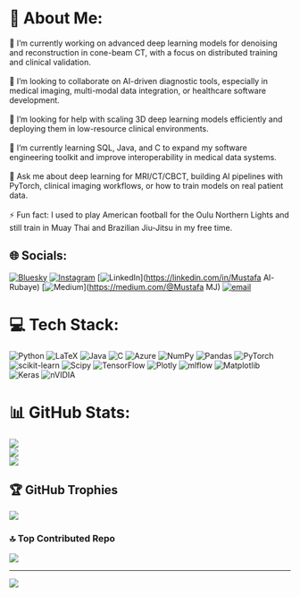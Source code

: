# 💫 About Me:
🔭 I’m currently working on advanced deep learning models for denoising and reconstruction in cone-beam CT, with a focus on distributed training and clinical validation.<br><br>👯 I’m looking to collaborate on AI-driven diagnostic tools, especially in medical imaging, multi-modal data integration, or healthcare software development.<br><br>🤝 I’m looking for help with scaling 3D deep learning models efficiently and deploying them in low-resource clinical environments.<br><br>🌱 I’m currently learning SQL, Java, and C to expand my software engineering toolkit and improve interoperability in medical data systems.<br><br>💬 Ask me about deep learning for MRI/CT/CBCT, building AI pipelines with PyTorch, clinical imaging workflows, or how to train models on real patient data.<br><br>⚡ Fun fact: I used to play American football for the Oulu Northern Lights and still train in Muay Thai and Brazilian Jiu-Jitsu in my free time.


## 🌐 Socials:
[![Bluesky](https://img.shields.io/badge/bluesky-0285FF?style=for-the-badge&logo=bluesky&logoColor=%23FFFFFF)](https://bsky.app/profile/mustafaalrubaye.bsky.social) [![Instagram](https://img.shields.io/badge/Instagram-%23E4405F.svg?logo=Instagram&logoColor=white)](https://instagram.com/mustafaspage) [![LinkedIn](https://img.shields.io/badge/LinkedIn-%230077B5.svg?logo=linkedin&logoColor=white)](https://linkedin.com/in/Mustafa Al-Rubaye) [![Medium](https://img.shields.io/badge/Medium-12100E?logo=medium&logoColor=white)](https://medium.com/@Mustafa MJ) [![email](https://img.shields.io/badge/Email-D14836?logo=gmail&logoColor=white)](mailto:mustafa.jamil95@gmail.com) 

# 💻 Tech Stack:
![Python](https://img.shields.io/badge/python-3670A0?style=for-the-badge&logo=python&logoColor=ffdd54) ![LaTeX](https://img.shields.io/badge/latex-%23008080.svg?style=for-the-badge&logo=latex&logoColor=white) ![Java](https://img.shields.io/badge/java-%23ED8B00.svg?style=for-the-badge&logo=openjdk&logoColor=white) ![C](https://img.shields.io/badge/c-%2300599C.svg?style=for-the-badge&logo=c&logoColor=white) ![Azure](https://img.shields.io/badge/azure-%230072C6.svg?style=for-the-badge&logo=microsoftazure&logoColor=white) ![NumPy](https://img.shields.io/badge/numpy-%23013243.svg?style=for-the-badge&logo=numpy&logoColor=white) ![Pandas](https://img.shields.io/badge/pandas-%23150458.svg?style=for-the-badge&logo=pandas&logoColor=white) ![PyTorch](https://img.shields.io/badge/PyTorch-%23EE4C2C.svg?style=for-the-badge&logo=PyTorch&logoColor=white) ![scikit-learn](https://img.shields.io/badge/scikit--learn-%23F7931E.svg?style=for-the-badge&logo=scikit-learn&logoColor=white) ![Scipy](https://img.shields.io/badge/SciPy-%230C55A5.svg?style=for-the-badge&logo=scipy&logoColor=%white) ![TensorFlow](https://img.shields.io/badge/TensorFlow-%23FF6F00.svg?style=for-the-badge&logo=TensorFlow&logoColor=white) ![Plotly](https://img.shields.io/badge/Plotly-%233F4F75.svg?style=for-the-badge&logo=plotly&logoColor=white) ![mlflow](https://img.shields.io/badge/mlflow-%23d9ead3.svg?style=for-the-badge&logo=numpy&logoColor=blue) ![Matplotlib](https://img.shields.io/badge/Matplotlib-%23ffffff.svg?style=for-the-badge&logo=Matplotlib&logoColor=black) ![Keras](https://img.shields.io/badge/Keras-%23D00000.svg?style=for-the-badge&logo=Keras&logoColor=white) ![nVIDIA](https://img.shields.io/badge/nVIDIA-%2376B900.svg?style=for-the-badge&logo=nVIDIA&logoColor=white)
# 📊 GitHub Stats:
![](https://github-readme-stats.vercel.app/api?username=MustafaAl-Rubaye&theme=dark&hide_border=false&include_all_commits=true&count_private=true)<br/>
![](https://nirzak-streak-stats.vercel.app/?user=MustafaAl-Rubaye&theme=dark&hide_border=false)<br/>
![](https://github-readme-stats.vercel.app/api/top-langs/?username=MustafaAl-Rubaye&theme=dark&hide_border=false&include_all_commits=true&count_private=true&layout=compact)

## 🏆 GitHub Trophies
![](https://github-profile-trophy.vercel.app/?username=MustafaAl-Rubaye&theme=radical&no-frame=false&no-bg=true&margin-w=4)

### 🔝 Top Contributed Repo
![](https://github-contributor-stats.vercel.app/api?username=MustafaAl-Rubaye&limit=5&theme=dark&combine_all_yearly_contributions=true)

---
[![](https://visitcount.itsvg.in/api?id=MustafaAl-Rubaye&icon=0&color=0)](https://visitcount.itsvg.in)

<!-- Proudly created with GPRM ( https://gprm.itsvg.in ) -->
